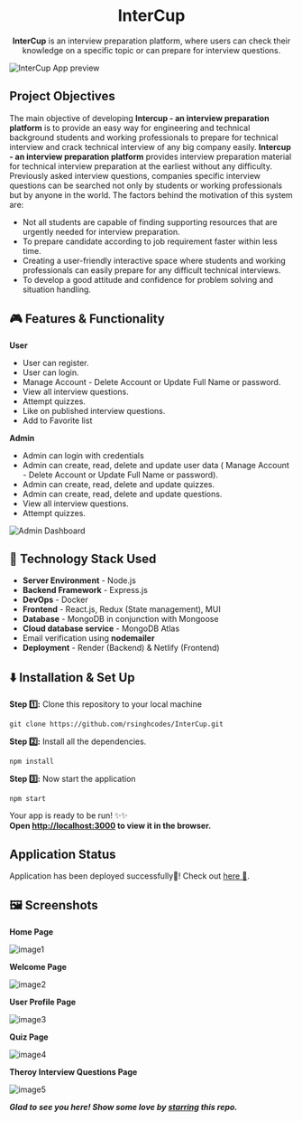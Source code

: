 <h1 align="center">InterCup</h1>

<p align="center"><b>InterCup</b> is an interview preparation platform, where users can check their knowledge on a specific topic or can prepare for interview questions.</p>

![InterCup App preview](https://user-images.githubusercontent.com/67682451/180660845-0faae76d-766d-4e16-9661-8ea8e29e49d2.svg)

## Project Objectives

The main objective of developing **Intercup - an interview preparation platform** is to provide an easy way for engineering and technical background students and working professionals to prepare for technical interview and crack technical interview of any big company easily. **Intercup - an interview preparation platform** provides interview preparation material for technical interview preparation at the earliest without any difficulty. Previously asked interview questions, companies specific interview questions can be searched not only by students or working professionals but by anyone in the
world. The factors behind the motivation of this system are:

- Not all students are capable of finding supporting resources that are urgently needed
  for interview preparation.
- To prepare candidate according to job requirement faster within less time.
- Creating a user-friendly interactive space where students and working professionals can easily prepare for any difficult technical interviews.
- To develop a good attitude and confidence for problem solving and situation handling.

## :video_game: Features & Functionality

**User**

- User can register.
- User can login.
- Manage Account - Delete Account or Update Full Name or password.
- View all interview questions.
- Attempt quizzes.
- Like on published interview questions.
- Add to Favorite list

**Admin**

- Admin can login with credentials
- Admin can create, read, delete and update user data ( Manage Account - Delete Account or Update Full Name or password).
- Admin can create, read, delete and update quizzes.
- Admin can create, read, delete and update questions.
- View all interview questions.
- Attempt quizzes.

![Admin Dashboard](https://user-images.githubusercontent.com/67682451/180660739-749581f7-1963-48bb-ab83-9dffd169baf5.svg)

## 🚧 Technology Stack Used

- **Server Environment** - Node.js
- **Backend Framework** - Express.js
- **DevOps** - Docker
- **Frontend** - React.js, Redux (State management), MUI
- **Database** - MongoDB in conjunction with Mongoose
- **Cloud database service** - MongoDB Atlas
- Email verification using **nodemailer**
- **Deployment** - Render (Backend) & Netlify (Frontend)

## ⬇️ Installation & Set Up

**Step :one::** Clone this repository to your local machine

```
git clone https://github.com/rsinghcodes/InterCup.git
```

**Step :two::** Install all the dependencies.

```
npm install
```

**Step :three::** Now start the application

```
npm start
```

Your app is ready to be run! ✨✨\
**Open [http://localhost:3000](http://localhost:3000) to view it in the browser.**

## Application Status

Application has been deployed successfully🎉! Check out [here 🔗](https://intercup.netlify.app/).

## 🖼️ Screenshots

**Home Page**

![image1](https://user-images.githubusercontent.com/67682451/165234052-470f4143-13f2-44f8-98d1-d58150c0456f.png)

**Welcome Page**

![image2](https://user-images.githubusercontent.com/67682451/165234340-e6e54a0a-f1fd-4fe1-aeed-74671ac1cdc2.png)

**User Profile Page**

![image3](https://user-images.githubusercontent.com/67682451/165234488-9986b56c-3ad6-4302-8980-01ab02371651.png)

**Quiz Page**

![image4](https://user-images.githubusercontent.com/67682451/174451518-c4797c14-837b-4ed3-b301-72054384b5bd.png)

**Theroy Interview Questions Page**

![image5](https://user-images.githubusercontent.com/67682451/174603182-87377b30-9de0-4675-a5a1-f56bf7384baf.png)

**_Glad to see you here! Show some love by [starring](https://github.com/rsinghcodes/InterCup/) this repo._**
